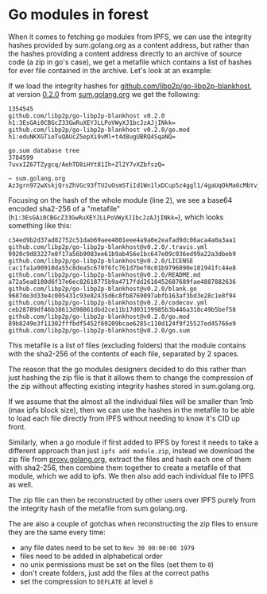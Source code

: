 # Go modules in forest

When it comes to fetching go modules from IPFS, we can use the integrity hashes provided by sum.golang.org as a content address, but rather than the hashes providing a content address directly to an archive of source code (a zip in go's case), we get a metafile which contains a list of hashes for ever file contained in the archive. Let's look at an example:

If we load the integrity hashes for [github.com/libp2p/go-libp2p-blankhost](https://github.com/libp2p/go-libp2p-blankhost), at version [0.2.0](https://github.com/libp2p/go-libp2p-blankhost/releases/tag/v0.2.0) from [sum.golang.org](https://sum.golang.org/lookup/github.com/libp2p/go-libp2p-blankhost@v0.2.0) we get the following:

```
1354545
github.com/libp2p/go-libp2p-blankhost v0.2.0 h1:3EsGAi0CBGcZ33GwRuXEYJLLPoVWyXJ1bcJzAJjINkk=
github.com/libp2p/go-libp2p-blankhost v0.2.0/go.mod h1:eduNKXGTioTuQAUcZ5epXi9vMl+t4d8ugUBRQ4SqaNQ=

go.sum database tree
3784599
7uvxIZ67TZygcq/AehTD8iHYt81Ih+Zl2Y7vXZbfszQ=

— sum.golang.org Az3grn972wXskjQrsZhVGc93fTU2uOsmSTiId1Wn1lxDCup5z4ggl1/4gaUqOkMa6cMbYvjB7hn7yemNr7Zqanol/go=
```

Focusing on the hash of the whole module (line 2), we see a base64 encoded sha2-256 of a "metafile" (`h1:3EsGAi0CBGcZ33GwRuXEYJLLPoVWyXJ1bcJzAJjINkk=`), which looks something like this:

```
c34ed9b2d37ad82752c51dab69aee4801eee4a9a0e2eafad9dc06aca4a0a3aa1  github.com/libp2p/go-libp2p-blankhost@v0.2.0/.travis.yml
9920c9d83227e8f17a56b9083ee61b9ab456e1bc647e09c036ed99a22a3dbeb9  github.com/libp2p/go-libp2p-blankhost@v0.2.0/LICENSE
cac1fa1a90910da55c8dea5c670f6fc761d7bef0c01b9796890e181941fc44e8  github.com/libp2p/go-libp2p-blankhost@v0.2.0/README.md
a72a5ea8180d6f37e6ec82618775b9a4717fdd2618452687689fae4887882636  github.com/libp2p/go-libp2p-blankhost@v0.2.0/blank.go
9687de3d33e4c005431c93e82435d6c8fb8769097abfb163af3bd3e28c1e8f94  github.com/libp2p/go-libp2p-blankhost@v0.2.0/codecov.yml
ceb28789df46b38613d98061dbd2ce11b17d03139985b3b446a318c49b5bef58  github.com/libp2p/go-libp2p-blankhost@v0.2.0/go.mod
89b8249e3f11302fffbdf5452f69209bcae6285c110d124f9f25527ed45766e9  github.com/libp2p/go-libp2p-blankhost@v0.2.0/go.sum
```

This metafile is a list of files (excluding folders) that the module contains with the sha2-256 of the contents of each file, separated by 2 spaces.

The reason that the go modules designers decided to do this rather than just hashing the zip file is that it allows them to change the compression of the zip without affecting existing integrity hashes stored in sum.golang.org.

If we assume that the almost all the individual files will be smaller than 1mb (max ipfs block size), then we can use the hashes in the metafile to be able to load each file directly from IPFS without needing to know it's CID up front.

Similarly, when a go module if first added to IPFS by forest it needs to take a different approach than just `ipfs add module.zip`, instead we download the zip file from [proxy.golang.org](https://proxy.golang.org/github.com/libp2p/go-libp2p-blankhost/@v/v0.2.0.zip), extract the files and hash each one of them with sha2-256, then combine them together to create a metafile of that module, which we add to ipfs. We then also add each individual file to IPFS as well.

The zip file can then be reconstructed by other users over IPFS purely from the integrity hash of the metafile from sum.golang.org.

The are also a couple of gotchas when reconstructing the zip files to ensure they are the same every time:

- any file dates need to be set to `Nov 30 00:00:00 1979`
- files need to be added in alphabetical order
- no unix permissions must be set on the files (set them to `0`)
- don't create folders, just add the files at the correct paths
- set the compression to `DEFLATE` at level `8`
